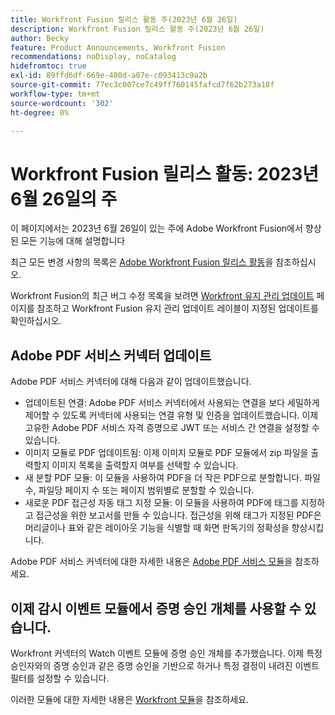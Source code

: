 ```yaml
---
title: Workfront Fusion 릴리스 활동 주(2023년 6월 26일)
description: Workfront Fusion 릴리스 활동 주(2023년 6월 26일)
author: Becky
feature: Product Announcements, Workfront Fusion
recommendations: noDisplay, noCatalog
hidefromtoc: true
exl-id: 89ffd6df-669e-480d-a07e-c093413c9a2b
source-git-commit: 77ec3c007ce7c49ff760145fafcd7f62b273a18f
workflow-type: tm+mt
source-wordcount: '302'
ht-degree: 0%

---
```


# Workfront Fusion 릴리스 활동: 2023년 6월 26일의 주

이 페이지에서는 2023년 6월 26일이 있는 주에 Adobe Workfront Fusion에서 향상된 모든 기능에 대해 설명합니다

최근 모든 변경 사항의 목록은 [Adobe Workfront Fusion 릴리스 활동](/help/workfront-fusion/fusion-product-releases/fusion-release-activity.md)을 참조하십시오.

Workfront Fusion의 최근 버그 수정 목록을 보려면 [Workfront 유지 관리 업데이트](https://experienceleague.adobe.com/docs/workfront-known-issues/releases/current-updates.html?lang=ko) 페이지를 참조하고 Workfront Fusion 유지 관리 업데이트 레이블이 지정된 업데이트를 확인하십시오.

## Adobe PDF 서비스 커넥터 업데이트

Adobe PDF 서비스 커넥터에 대해 다음과 같이 업데이트했습니다.

* 업데이트된 연결: Adobe PDF 서비스 커넥터에서 사용되는 연결을 보다 세밀하게 제어할 수 있도록 커넥터에 사용되는 연결 유형 및 인증을 업데이트했습니다. 이제 고유한 Adobe PDF 서비스 자격 증명으로 JWT 또는 서비스 간 연결을 설정할 수 있습니다.
* 이미지 모듈로 PDF 업데이트됨: 이제 이미지 모듈로 PDF 모듈에서 zip 파일을 출력할지 이미지 목록을 출력할지 여부를 선택할 수 있습니다.
* 새 분할 PDF 모듈: 이 모듈을 사용하여 PDF을 더 작은 PDF으로 분할합니다. 파일 수, 파일당 페이지 수 또는 페이지 범위별로 분할할 수 있습니다.
* 새로운 PDF 접근성 자동 태그 지정 모듈: 이 모듈을 사용하여 PDF에 태그를 지정하고 접근성을 위한 보고서를 만들 수 있습니다. 접근성을 위해 태그가 지정된 PDF은 머리글이나 표와 같은 레이아웃 기능을 식별할 때 화면 판독기의 정확성을 향상시킵니다.

Adobe PDF 서비스 커넥터에 대한 자세한 내용은 [Adobe PDF 서비스 모듈](/help/workfront-fusion/references/apps-and-modules/adobe-connectors/pdf-modules.md)을 참조하세요.

## 이제 감시 이벤트 모듈에서 증명 승인 개체를 사용할 수 있습니다.

Workfront 커넥터의 Watch 이벤트 모듈에 증명 승인 개체를 추가했습니다. 이제 특정 승인자와의 증명 승인과 같은 증명 승인을 기반으로 하거나 특정 결정이 내려진 이벤트 필터를 설정할 수 있습니다.

이러한 모듈에 대한 자세한 내용은 [Workfront 모듈](/help/workfront-fusion/references/apps-and-modules/adobe-connectors/workfront-modules.md)을 참조하세요.
